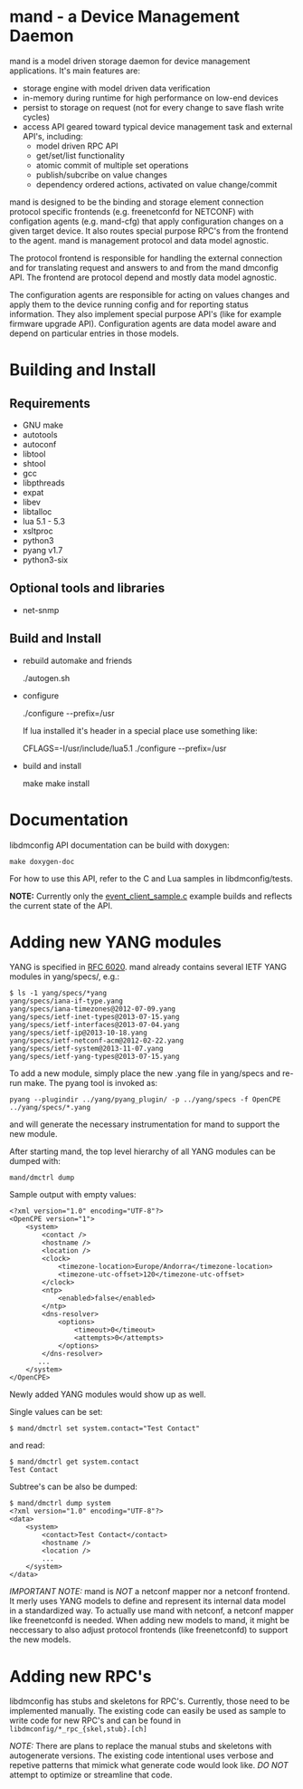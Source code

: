 # mand - a Device Management Daemon

mand is a model driven storage daemon for device management applications. It's main features are:
- storage engine with model driven data verification
- in-memory during runtime for high performance on low-end devices
- persist to storage on request (not for every change to save flash write cycles)
- access API geared toward typical device management task and external API's, including:
  - model driven RPC API
  - get/set/list functionality
  - atomic commit of multiple set operations
  - publish/subcribe on value changes
  - dependency ordered actions, activated on value change/commit

mand is designed to be the binding and storage element connection protocol specific frontends
(e.g. freenetconfd for NETCONF) with configation agents (e.g. mand-cfg) that apply configuration
changes on a given target device. It also routes special purpose RPC's from the frontend to
the agent. mand is management protocol and data model agnostic.

The protocol frontend is responsible for handling the external connection and for translating
request and answers to and from the mand dmconfig API. The frontend are protocol depend and
mostly data model agnostic.

The configuration agents are responsible for acting on values changes and apply them to the
device running config and for reporting status information. They also implement special
purpose API's (like for example firmware upgrade API). Configuration agents are data model
aware and depend on particular entries in those models.

# Building and Install

## Requirements

- GNU make
- autotools
- autoconf
- libtool
- shtool
- gcc
- libpthreads
- expat
- libev
- libtalloc
- lua 5.1 - 5.3
- xsltproc
- python3
- pyang v1.7
- python3-six

## Optional tools and libraries

- net-snmp

## Build and Install

* rebuild automake and friends

	./autogen.sh

* configure

	./configure --prefix=/usr

  If lua installed it's header in a special place use something like:

	CFLAGS=-I/usr/include/lua5.1 ./configure --prefix=/usr

* build and install

	make
	make install

# Documentation

libdmconfig API documentation can be build with doxygen:

	make doxygen-doc

For how to use this API, refer to the C and Lua samples in libdmconfig/tests.

**NOTE:** Currently only the [event_client_sample.c](libdmconfig/tests/event_client_sample.c)
example builds and reflects the current state of the API.

# Adding new YANG modules

YANG is specified in [RFC 6020][1]. mand already contains several IETF YANG modules
in yang/specs/, e.g.:

    $ ls -1 yang/specs/*yang
    yang/specs/iana-if-type.yang
    yang/specs/iana-timezones@2012-07-09.yang
    yang/specs/ietf-inet-types@2013-07-15.yang
    yang/specs/ietf-interfaces@2013-07-04.yang
    yang/specs/ietf-ip@2013-10-18.yang
    yang/specs/ietf-netconf-acm@2012-02-22.yang
    yang/specs/ietf-system@2013-11-07.yang
    yang/specs/ietf-yang-types@2013-07-15.yang

To add a new module, simply place the new .yang file in yang/specs and re-run make.
The pyang tool is invoked as:

    pyang --plugindir ../yang/pyang_plugin/ -p ../yang/specs -f OpenCPE ../yang/specs/*.yang

and will generate the necessary instrumentation for mand to support the new module.

After starting mand, the top level hierarchy of all YANG modules can be dumped with:

    mand/dmctrl dump

Sample output with empty values:

    <?xml version="1.0" encoding="UTF-8"?>
    <OpenCPE version="1">
        <system>
            <contact />
            <hostname />
            <location />
            <clock>
                <timezone-location>Europe/Andorra</timezone-location>
                <timezone-utc-offset>120</timezone-utc-offset>
            </clock>
            <ntp>
                <enabled>false</enabled>
            </ntp>
            <dns-resolver>
                <options>
                    <timeout>0</timeout>
                    <attempts>0</attempts>
                </options>
            </dns-resolver>
           ...
        </system>
    </OpenCPE>

Newly added YANG modules would show up as well.

Single values can be set:

    $ mand/dmctrl set system.contact="Test Contact"

and read:

    $ mand/dmctrl get system.contact
    Test Contact

Subtree's can be also be dumped:

    $ mand/dmctrl dump system
    <?xml version="1.0" encoding="UTF-8"?>
    <data>
        <system>
            <contact>Test Contact</contact>
            <hostname />
            <location />
            ...
        </system>
    </data>

*IMPORTANT NOTE:* mand is *NOT* a netconf mapper nor a netconf frontend.
It merly uses YANG models to define and represent its internal data
model in a standardized way.
To actually use mand with netconf, a netconf mapper like freenetconfd
is needed. When adding new models to mand, it might be neccessary to also
adjust protocol frontends (like freenetconfd) to support the new models.

# Adding new RPC's

libdmconfig has stubs and skeletons for RPC's. Currently, those need to be
implemented manually. The existing code can easily be used as sample to
write code for new RPC's and can be found in `libdmconfig/*_rpc_{skel,stub}.[ch]`

*NOTE:* There are plans to replace the manual stubs and skeletons with
autogenerate versions. The existing code intentional uses verbose and
repetive patterns that mimick what generate code would look like.
*DO NOT* attempt to optimize or streamline that code.

[1]: http://tools.ietf.org/html/rfc6020
